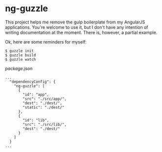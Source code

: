 # ng-guzzle

This project helps me remove the gulp boilerplate from my AngularJS applications. You're welcome to use it, but I don't have any intention of writing documentation at the moment. There is, however, a partial example.

Ok, here are some reminders for myself:

```
$ guzzle init
$ guzzle build
$ guzzle watch
```

*package.json*
```
...
  "dependencyConfig": {
    "ng-guzzle": [
      {
        "id": "app",
        "src": "./src/app/",
        "dest": "./dest/",
        "static": "./dest/"
      },
      {
        "id": "lib",
        "src": "./src/lib/",
        "dest": "./dest/"
      }
    ]
  }
...
```
